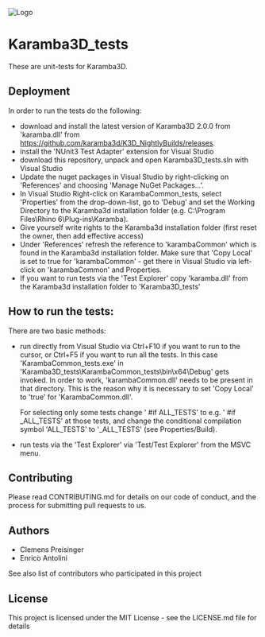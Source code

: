 ![](banner.jpg?raw=true "Logo")

Karamba3D_tests
===============

These are unit-tests for Karamba3D. 

Deployment
----------

In order to run the tests do the following:
* download and install the latest version of Karamba3D 2.0.0 from 'karamba.dll' from https://github.com/karamba3d/K3D_NightlyBuilds/releases. 
* install the 'NUnit3 Test Adapter' extension for Visual Studio
* download this repository, unpack and open Karamba3D_tests.sln with Visual Studio
* Update the nuget packages in Visual Studio by right-clicking on 'References' and choosing 'Manage NuGet Packages...'.
* In Visual Studio Right-click on KarambaCommon_tests, select 'Properties' from the drop-down-list, go to 'Debug' and set the 
  Working Directory to the Karamba3d installation folder (e.g. C:\Program Files\Rhino 6\Plug-ins\Karamba\).
* Give yourself write rights to the Karamba3d installation folder (first reset the owner, then add effective access)
* Under 'References' refresh the reference to 'karambaCommon' which is found in the Karamba3d installation folder. Make sure that 
  'Copy Local' is set to true for 'karambaCommon' - get there in Visual Studio via left-click on 'karambaCommon' and Properties.
* If you want to run tests via the 'Test Explorer' copy 'karamba.dll' from the Karamba3d installation folder to 'Karamba3D_tests'

How to run the tests:
---------------------

There are two basic methods:
* run directly from Visual Studio via Ctrl+F10 if you want to run to the cursor, or Ctrl+F5 if you want to run all the tests. In this case 'KarambaCommon_tests.exe'
  in 'Karamba3D_tests\KarambaCommon_tests\bin\x64\Debug' gets invoked. In order to work, 'karambaCommon.dll' needs to be present in that directory. This is the 
  reason why it is necessary to set 'Copy Local' to 'true' for 'KarambaCommon.dll'.

  For selecting only some tests change ' #if ALL_TESTS' to e.g. ' #if _ALL_TESTS' at those tests, and change the conditional compilation symbol 'ALL_TESTS' to 
  '_ALL_TESTS' (see Properties/Build).
  
* run tests via the 'Test Explorer' via 'Test/Test Explorer'  from the MSVC menu.
 

Contributing
------------

Please read CONTRIBUTING.md for details on our code of conduct, and the process for submitting pull requests to us.

Authors
-------

* Clemens Preisinger
* Enrico Antolini

See also list of contributors who participated in this project

License
-------

This project is licensed under the MIT License - see the LICENSE.md file for details


